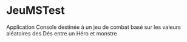 # JeuMSTest
Application Console destinée à un jeu de combat basé sur les valeurs aléatoires des Dés entre un Héro et monstre
